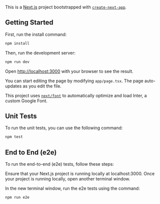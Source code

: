 This is a [Next.js](https://nextjs.org/) project bootstrapped with [`create-next-app`](https://github.com/vercel/next.js/tree/canary/packages/create-next-app).

## Getting Started
First, run the install command:

```bash
npm install
```
Then, run the development server:

```bash
npm run dev
```


Open [http://localhost:3000](http://localhost:3000) with your browser to see the result.

You can start editing the page by modifying `app/page.tsx`. The page auto-updates as you edit the file.

This project uses [`next/font`](https://nextjs.org/docs/basic-features/font-optimization) to automatically optimize and load Inter, a custom Google Font.

## Unit Tests
To run the unit tests, you can use the following command:

```bash
npm test
```

## End to End (e2e) 
To run the end-to-end (e2e) tests, follow these steps:

Ensure that your Next.js project is running locally at localhost:3000.
Once your project is running locally, open another terminal window.

In the new terminal window, run the e2e tests using the command:
```bash
npm run e2e
```
